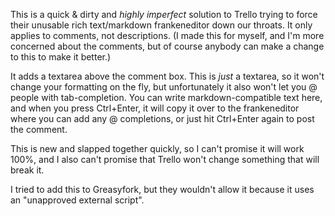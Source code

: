 This is a quick & dirty and *highly imperfect* solution to Trello trying to force their unusable rich text/markdown frankeneditor down our throats.  It only applies to comments, not descriptions.  (I made this for myself, and I'm more concerned about the comments, but of course anybody can make a change to this to make it better.)

It adds a textarea above the comment box.  This is *just* a textarea, so it won't change your formatting on the fly, but unfortunately it also won't let you @ people with tab-completion.  You can write markdown-compatible text here, and when you press Ctrl+Enter, it will copy it over to the frankeneditor where you can add any @ completions, or just hit Ctrl+Enter again to post the comment.

This is new and slapped together quickly, so I can't promise it will work 100%, and I also can't promise that Trello won't change something that will break it.

I tried to add this to Greasyfork, but they wouldn't allow it because it uses an "unapproved external script".
